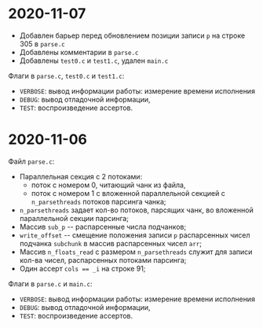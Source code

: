 # 2020-11-07

- Добавлен барьер перед обновлением позиции записи `p` на строке 305 в `parse.c`
- Добавлены комментарии в `parse.c`
- Добавлены `test0.c` и `test1.c`, удален `main.c`

Флаги в `parse.c`, `test0.c` и `test1.c`:
  - `VERBOSE`: вывод информации работы: измерение времени исполнения
  - `DEBUG`: вывод отладочной информации,
  - `TEST`: воспроизведение ассертов.


# 2020-11-06

Файл `parse.c`:
- Параллельная секция с 2 потоками:
  - поток с номером 0, читающий чанк из файла,
  - поток с номером 1 с вложенной параллельной секцией с `n_parsethreads` потоков парсинга чанка;
- `n_parsethreads` задает кол-во потоков, парсящих чанк, во вложенной параллельной секции парсинга;
- Массив `sub_p` -- распарсенные числа подчанков;
- `write_offset` -- смещение положения записи `p` распарсенных чисел подчанка `subchunk` в массив распарсенных чисел `arr`;
- Массив `n_floats_read` с размером `n_parsethreads` служит для записи кол-ва чисел, распарсенных потоками парсинга;
- Один ассерт `cols == _i` на строке 91;

Флаги в `parse.c` и `main.c`:
  - `VERBOSE`: вывод информации работы: измерение времени исполнения
  - `DEBUG`: вывод отладочной информации,
  - `TEST`: воспроизведение ассертов.